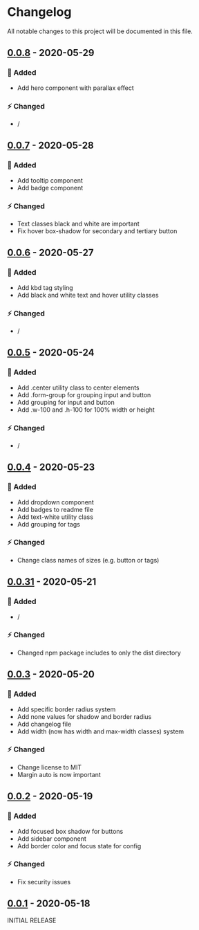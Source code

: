 # Changelog

All notable changes to this project will be documented in this file.

## [0.0.8] - 2020-05-29

### 🔨 Added
- Add hero component with parallax effect

### ⚡️ Changed
- /


## [0.0.7] - 2020-05-28

### 🔨 Added
- Add tooltip component
- Add badge component

### ⚡️ Changed
- Text classes black and white are important
- Fix hover box-shadow for secondary and tertiary button


## [0.0.6] - 2020-05-27

### 🔨 Added
- Add kbd tag styling
- Add black and white text and hover utility classes

### ⚡️ Changed
- /


## [0.0.5] - 2020-05-24

### 🔨 Added
- Add .center utility class to center elements
- Add .form-group for grouping input and button
- Add grouping for input and button
- Add .w-100 and .h-100 for 100% width or height

### ⚡️ Changed
- /


## [0.0.4] - 2020-05-23

### 🔨 Added
- Add dropdown component
- Add badges to readme file
- Add text-white utility class
- Add grouping for tags

### ⚡️ Changed
- Change class names of sizes (e.g. button or tags)


## [0.0.31] - 2020-05-21

### 🔨 Added
- /

### ⚡️ Changed
- Changed npm package includes to only the dist directory


## [0.0.3] - 2020-05-20

### 🔨 Added
- Add specific border radius system
- Add none values for shadow and border radius
- Add changelog file
- Add width (now has width and max-width classes) system

### ⚡️ Changed
- Change license to MIT
- Margin auto is now important


## [0.0.2] - 2020-05-19

### 🔨 Added

- Add focused box shadow for buttons
- Add sidebar component
- Add border color and focus state for config

### ⚡️ Changed

- Fix security issues


## [0.0.1] - 2020-05-18

INITIAL RELEASE


[0.0.1]: https://www.npmjs.com/package/yacss/v/0.0.1
[0.0.2]: https://www.npmjs.com/package/yacss/v/0.0.2
[0.0.3]: https://www.npmjs.com/package/yacss/v/0.0.3
[0.0.31]: https://www.npmjs.com/package/yacss/v/0.0.31
[0.0.4]: https://www.npmjs.com/package/yacss/v/0.0.4
[0.0.5]: https://www.npmjs.com/package/yacss/v/0.0.5
[0.0.6]: https://www.npmjs.com/package/yacss/v/0.0.6
[0.0.7]: https://www.npmjs.com/package/yacss/v/0.0.7
[0.0.8]: https://www.npmjs.com/package/yacss/v/0.0.8
